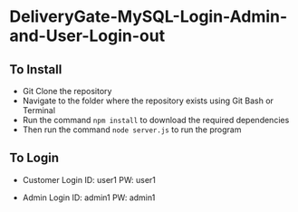 # DeliveryGate-MySQL-Login-Admin-and-User-Login-out


## To Install

* Git Clone the repository
* Navigate to the folder where the repository exists using Git Bash or Terminal
* Run the command `npm install` to download the required dependencies
* Then run the command `node server.js` to run the program

## To Login

* Customer Login
ID: user1
PW: user1

* Admin Login
ID: admin1
PW: admin1
